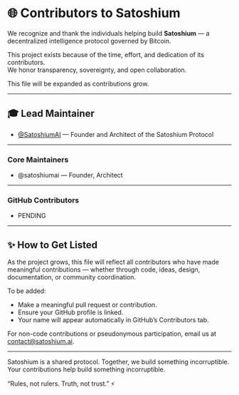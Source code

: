 # 🌐 Contributors to Satoshium

We recognize and thank the individuals helping build **Satoshium** — a decentralized intelligence protocol governed by Bitcoin.

This project exists because of the time, effort, and dedication of its contributors.  
We honor transparency, sovereignty, and open collaboration.

This file will be expanded as contributions grow.

---

## 🎓 Lead Maintainer

- [@SatoshiumAI](https://github.com/SatoshiumAI) — Founder and Architect of the Satoshium Protocol

---

### Core Maintainers

* @satoshiumai — Founder, Architect

---

### GitHub Contributors

* PENDING

---
## ✨ How to Get Listed

As the project grows, this file will reflect all contributors who have made meaningful contributions — whether through code, ideas, design, documentation, or community coordination.

To be added:
- Make a meaningful pull request or contribution.
- Ensure your GitHub profile is linked.
- Your name will appear automatically in GitHub’s Contributors tab.

For non-code contributions or pseudonymous participation, email us at [contact@satoshium.ai](mailto:contact@satoshium.ai).

---

Satoshium is a shared protocol. Together, we build something incorruptible. Your contributions help build something incorruptible.

“Rules, not rulers. Truth, not trust.” ⚡
